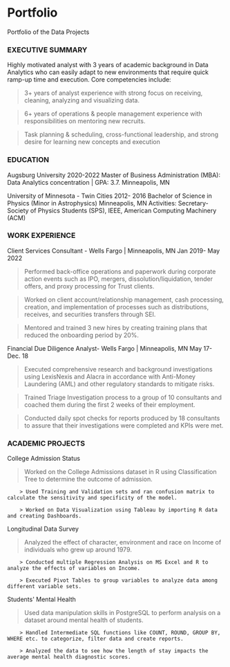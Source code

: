 # Portfolio
Portfolio of the Data Projects

### EXECUTIVE SUMMARY
Highly motivated analyst with 3 years of academic background in Data Analytics who can easily adapt to new environments that require quick ramp-up time and execution. Core competencies include:
> 3+ years of analyst experience with strong focus on receiving, cleaning, analyzing and visualizing data.

> 6+ years of operations & people management experience with responsibilities on mentoring new recruits.

> Task planning & scheduling, cross-functional leadership, and strong desire for learning new concepts and execution


### EDUCATION

Augsburg University 2020-2022
Master of Business Administration (MBA): Data Analytics concentration | GPA: 3.7. Minneapolis, MN

University of Minnesota - Twin Cities 2012- 2016
Bachelor of Science in Physics (Minor in Astrophysics) Minneapolis, MN
Activities: Secretary- Society of Physics Students (SPS), IEEE, American Computing Machinery (ACM)


### WORK EXPERIENCE

Client Services Consultant - Wells Fargo | Minneapolis, MN       Jan 2019- May 2022

> Performed back-office operations and paperwork during corporate action events such as IPO, mergers, dissolution/liquidation, tender offers, and proxy processing for Trust clients.

> Worked on client account/relationship management, cash processing, creation, and implementation of processes such as distributions, receives, and securities transfers through SEI.

> Mentored and trained 3 new hires by creating training plans that reduced the onboarding period by 20%.


Financial Due Diligence Analyst- Wells Fargo | Minneapolis, MN   May 17- Dec. 18

> Executed comprehensive research and background investigations using LexisNexis and Alacra in accordance with Anti-Money Laundering (AML) and other regulatory standards to mitigate risks.

> Trained Triage Investigation process to a group of 10 consultants and coached them during the first 2 weeks of their employment.

> Conducted daily spot checks for reports produced by 18 consultants to assure that their investigations were completed and KPIs were met.


### ACADEMIC PROJECTS

College Admission Status
> Worked on the College Admissions dataset in R using Classification Tree to determine the outcome of admission.

        > Used Training and Validation sets and ran confusion matrix to calculate the sensitivity and specificity of the model.

        > Worked on Data Visualization using Tableau by importing R data and creating Dashboards.

Longitudinal Data Survey
> Analyzed the effect of character, environment and race on Income of individuals who grew up around 1979.

        > Conducted multiple Regression Analysis on MS Excel and R to analyze the effects of variables on Income.

        > Executed Pivot Tables to group variables to analyze data among different variable sets.

Students' Mental Health
> Used data manipulation skills in PostgreSQL to perform analysis on a dataset around mental health of students.

        > Handled Intermediate SQL functions like COUNT, ROUND, GROUP BY, WHERE etc. to categorize, filter data and create reports.
        
        > Analyzed the data to see how the length of stay impacts the average mental health diagnostic scores.


        
